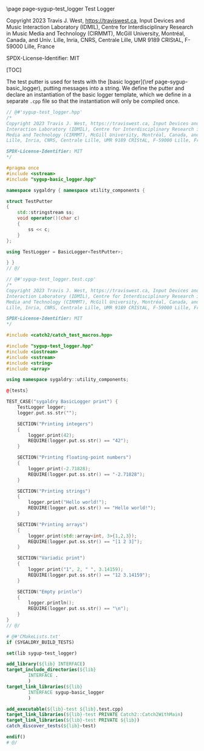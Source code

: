 \page page-sygup-test_logger Test Logger

Copyright 2023 Travis J. West, https://traviswest.ca, Input Devices and Music
Interaction Laboratory (IDMIL), Centre for Interdisciplinary Research in Music
Media and Technology (CIRMMT), McGill University, Montréal, Canada, and Univ.
Lille, Inria, CNRS, Centrale Lille, UMR 9189 CRIStAL, F-59000 Lille, France

SPDX-License-Identifier: MIT

[TOC]

The test putter is used for tests with the
[basic logger](\ref page-sygup-basic_logger), putting messages into a string.
We define the putter and declare an instantiation of the basic logger template,
which we define in a separate `.cpp` file so that the instantiation will only
be compiled once.

```cpp
// @#'sygup-test_logger.hpp'
/*
Copyright 2023 Travis J. West, https://traviswest.ca, Input Devices and Music
Interaction Laboratory (IDMIL), Centre for Interdisciplinary Research in Music
Media and Technology (CIRMMT), McGill University, Montréal, Canada, and Univ.
Lille, Inria, CNRS, Centrale Lille, UMR 9189 CRIStAL, F-59000 Lille, France

SPDX-License-Identifier: MIT
*/

#pragma once
#include <sstream>
#include "sygup-basic_logger.hpp"

namespace sygaldry { namespace utility_components {

struct TestPutter
{
    std::stringstream ss;
    void operator()(char c)
    {
        ss << c;
    }
};

using TestLogger = BasicLogger<TestPutter>;

} }
// @/
```

```cpp
// @#'sygup-test_logger.test.cpp'
/*
Copyright 2023 Travis J. West, https://traviswest.ca, Input Devices and Music
Interaction Laboratory (IDMIL), Centre for Interdisciplinary Research in Music
Media and Technology (CIRMMT), McGill University, Montréal, Canada, and Univ.
Lille, Inria, CNRS, Centrale Lille, UMR 9189 CRIStAL, F-59000 Lille, France

SPDX-License-Identifier: MIT
*/

#include <catch2/catch_test_macros.hpp>

#include "sygup-test_logger.hpp"
#include <iostream>
#include <sstream>
#include <string>
#include <array>

using namespace sygaldry::utility_components;

@{tests}

TEST_CASE("sygaldry BasicLogger print") {
    TestLogger logger;
    logger.put.ss.str("");

    SECTION("Printing integers")
    {
        logger.print(42);
        REQUIRE(logger.put.ss.str() == "42");
    }

    SECTION("Printing floating-point numbers")
    {
        logger.print(-2.71828);
        REQUIRE(logger.put.ss.str() == "-2.71828");
    }

    SECTION("Printing strings")
    {
        logger.print("Hello world!");
        REQUIRE(logger.put.ss.str() == "Hello world!");
    }

    SECTION("Printing arrays")
    {
        logger.print(std::array<int, 3>{1,2,3});
        REQUIRE(logger.put.ss.str() == "[1 2 3]");
    }

    SECTION("Variadic print")
    {
        logger.print("1", 2, " ", 3.14159);
        REQUIRE(logger.put.ss.str() == "12 3.14159");
    }

    SECTION("Empty println")
    {
        logger.println();
        REQUIRE(logger.put.ss.str() == "\n");
    }
}
// @/
```

```cmake
# @#'CMakeLists.txt'
if (SYGALDRY_BUILD_TESTS)

set(lib sygup-test_logger)

add_library(${lib} INTERFACE)
target_include_directories(${lib}
        INTERFACE .
        )
target_link_libraries(${lib}
        INTERFACE sygup-basic_logger
        )

add_executable(${lib}-test ${lib}.test.cpp)
target_link_libraries(${lib}-test PRIVATE Catch2::Catch2WithMain)
target_link_libraries(${lib}-test PRIVATE ${lib})
catch_discover_tests(${lib}-test)

endif()
# @/
```
